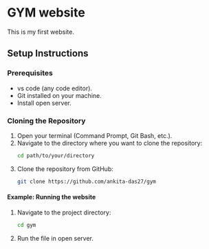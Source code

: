 # GYM website 
This is my first website.

## Setup Instructions

### Prerequisites
- vs code (any code editor).
- Git installed on your machine.
- Install open server.

### Cloning the Repository
1. Open your terminal (Command Prompt, Git Bash, etc.).
2. Navigate to the directory where you want to clone the repository:
   ```bash
   cd path/to/your/directory
   ```
3. Clone the repository from GitHub:
   ```bash
   git clone https://github.com/ankita-das27/gym
   ```
   

#### Example: Running the website
1. Navigate to the  project directory:
   ```bash
   cd gym
   ```
2. Run the file in open server.
